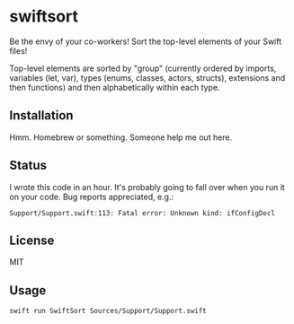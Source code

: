 # swiftsort

Be the envy of your co-workers! Sort the top-level elements of your Swift files!

Top-level elements are sorted by "group" (currently ordered by imports, variables (let, var), types (enums, classes, actors, structs), extensions and then functions) and then alphabetically within each type.

## Installation

Hmm. Homebrew or something. Someone help me out here.

## Status

I wrote this code in an hour. It's probably going to fall over when you run it on your code. Bug reports appreciated, e.g.:

```
Support/Support.swift:113: Fatal error: Unknown kind: ifConfigDecl
```

## License

MIT

## Usage

```sh
swift run SwiftSort Sources/Support/Support.swift
```
